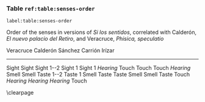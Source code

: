 ### Table `ref:table:senses-order`
`label:table:senses-order`

Order of the senses in versions of *Si los sentidos*, correlated with
Calderón, *El nuevo palacio del Retiro*, and Veracruce, *Phisica, speculatio*

Veracruce   Calderón    Sánchez     Carrión     Irízar
----------  ---------   ---------   ---------   --------
Sight       Sight       Sight 1--2  Sight 1     Sight 1
*Hearing*   Touch       Touch       Touch       *Hearing*
Smell       Smell       Taste 1--2  Taste 1     Smell
Taste       Taste       Smell       Smell       Taste
Touch       *Hearing*   *Hearing*   *Hearing*   Touch

\clearpage

